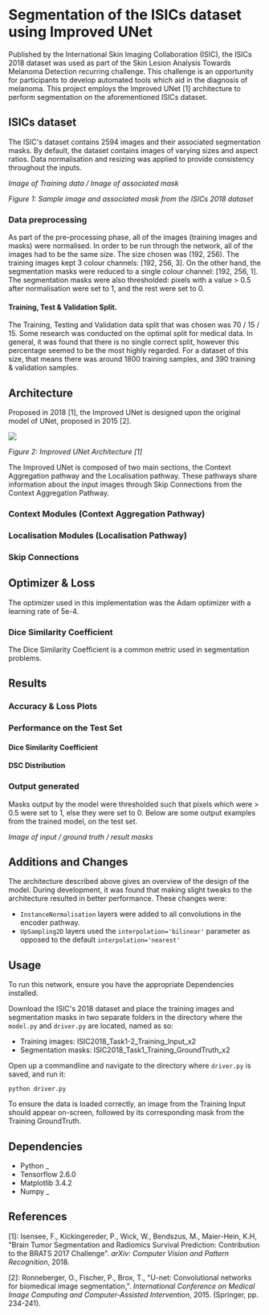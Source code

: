 # Segmentation of the ISICs dataset using Improved UNet
Published by the International Skin Imaging Collaboration (ISIC), the ISICs 2018 dataset
was used as part of the Skin Lesion Analysis Towards Melanoma Detection recurring challenge.
This challenge is an opportunity for participants to develop automated tools which aid in the
diagnosis of melanoma. This project employs the Improved UNet [1] architecture to perform
segmentation on the aforementioned ISICs dataset. 

## ISICs dataset
The ISIC's dataset contains 2594 images and their associated segmentation masks. By default, the dataset contains images of varying sizes and aspect ratios. Data normalisation and resizing was applied to provide consistency throughout the inputs.

_Image of Training data / Image of associated mask_

_Figure 1: Sample image and associated mask from the ISICs 2018 dataset_

### Data preprocessing
As part of the pre-processing phase, all of the images (training images and masks) were normalised. In order to be run through the network, all of the images had to be the same size. The size chosen was (192, 256). The training images kept 3 colour channels: [192, 256, 3]. On the other hand, the segmentation masks were reduced to a single colour channel: [192, 256, 1]. The segmentation masks were also thresholded: pixels with a value > 0.5 after normalisation were set to 1, and the rest were set to 0. 

#### Training, Test & Validation Split.
The Training, Testing and Validation data split that was chosen was 70 / 15 / 15. Some research was conducted on the optimal split for medical data. In general, it was found that there is no single correct split, however this percentage seemed to be the most highly regarded. For a dataset of this size, that means there was around 1800 training samples, and 390 training & validation samples.  

## Architecture
Proposed in 2018 [1], the Improved UNet is designed upon the original model of UNet, proposed in 2015 [2]. 

![](https://github.com/default-jamc/PatternFlow/blob/topic-recognition/recognition/2021_ISIC_Improved_UNet/images/ImprovedUNetArchitecture.png)

_Figure 2: Improved UNet Architecture [1]_

The Improved UNet is composed of two main sections, the Context Aggregation pathway and the Localisation pathway. These pathways share information about the input images through Skip Connections from the Context Aggregation Pathway.

### Context Modules (Context Aggregation Pathway)


### Localisation Modules (Localisation Pathway)

### Skip Connections

## Optimizer & Loss
The optimizer used in this implementation was the Adam optimizer with a learning rate of 5e-4.

### Dice Similarity Coefficient
The Dice Similarity Coefficient is a common metric used in segmentation problems.

## Results

### Accuracy & Loss Plots

### Performance on the Test Set
#### Dice Similarity Coefficient

#### DSC Distribution

### Output generated
Masks output by the model were thresholded such that pixels which were > 0.5 were set to 1, else they were set to 0. Below are some output examples from the trained model, on the test set.

_Image of input / ground truth / result masks_

## Additions and Changes
The architecture described above gives an overview of the design of the model.
During development, it was found that making slight tweaks to the architecture resulted in better performance. These changes were:
- `InstanceNormalisation` layers were added to all convolutions in the encoder pathway.
- `UpSampling2D` layers used the `interpolation='bilinear'` parameter as opposed to the default `interpolation='nearest'`

## Usage
To run this network, ensure you have the appropriate Dependencies installed. 

Download the ISIC's 2018 dataset and place the training images and segmentation masks in two separate folders in the directory where the `model.py` and `driver.py` are located, named as so:
- Training images: ISIC2018_Task1-2_Training_Input_x2 
- Segmentation masks: ISIC2018_Task1_Training_GroundTruth_x2

Open up a commandline and navigate to the directory where `driver.py` is saved, and run it:

`python driver.py`

To ensure the data is loaded correctly, an image from the Training Input should appear on-screen, followed by its corresponding mask from the Training GroundTruth. 

## Dependencies
- Python _
- Tensorflow 2.6.0
- Matplotlib 3.4.2
- Numpy _

## References
[1]: Isensee, F., Kickingereder, P., Wick, W., Bendszus, M., Maier-Hein, K.H, "Brain Tumor Segmentation and Radiomics Survival Prediction: Contribution to the BRATS 2017 Challenge". _arXiv: Computer Vision and Pattern Recognition_, 2018.

[2]: Ronneberger, O., Fischer, P., Brox, T., "U-net: Convolutional networks for biomedical image segmentation,". _International Conference on Medical Image Computing and Computer-Assisted Intervention_, 2015. (Springer, pp. 234-241).
